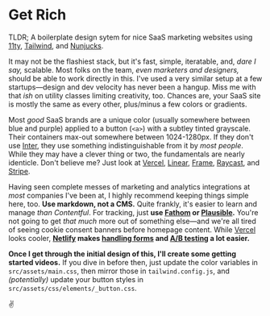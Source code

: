 # Get Rich
TLDR; A boilerplate design sytem for nice SaaS marketing websites using [11ty](https://www.11ty.dev/), [Tailwind](https://tailwindcss.com/), and [Nunjucks](https://tailwindcss.com/).

It may not be the flashiest stack, but it's fast, simple, iteratable, and, _dare I say,_ scalable. Most folks on the team, _even marketers and designers,_ should be able to work directly in this. I've used a very similar setup at a few startups—design and dev velocity has never been a hangup. Miss me with that _ish_ on utility classes limiting creativity, too. Chances are, your SaaS site is mostly the same as every other, plus/minus a few colors or gradients.

Most _good_ SaaS brands are a unique color (usually somewhere between blue and purple) applied to a button (`<a>`) with a subtley tinted grayscale. Their containers max-out somewhere between 1024-1280px. If they don't use [Inter](https://rsms.me/inter/), they use something indistinguishable from it by _most people_. While they may have a clever thing or two, the fundamentals are nearly identicle. Don't believe me? Just look at [Vercel](https://vercel.com), [Linear](https://linear.app), [Frame](https://frame.io), [Raycast](https://www.raycast.com), and [Stripe](https://stripe.com).

Having seen complete messes of marketing and analytics integrations at _most_ companies I've been at, I highly recommend keeping things simple here, too. **Use markdown, not a CMS.** Quite frankly, it's easier to learn and manage _than Contentful_. For tracking, just **use [Fathom](https://usefathom.com) or [Plausible](https://plausible.io/).** You're not going to get _that much_ more out of something else—and we're all tired of seeing cookie consent banners before homepage content. While [Vercel](https://vercel.com) looks cooler, **[Netlify](https://www.netlify.com) makes [handling forms](https://www.netlify.com/platform/core/forms/) and [A/B testing](https://docs.netlify.com/site-deploys/split-testing/) a lot easier.**

**Once I get through the initial design of this, I'll create some getting started videos.** If you dive in before then, just update the color variables in `src/assets/main.css`, then mirror those in `tailwind.config.js`, and _(potentially)_ update your button styles in `src/assets/css/elements/_button.css`.

✌️